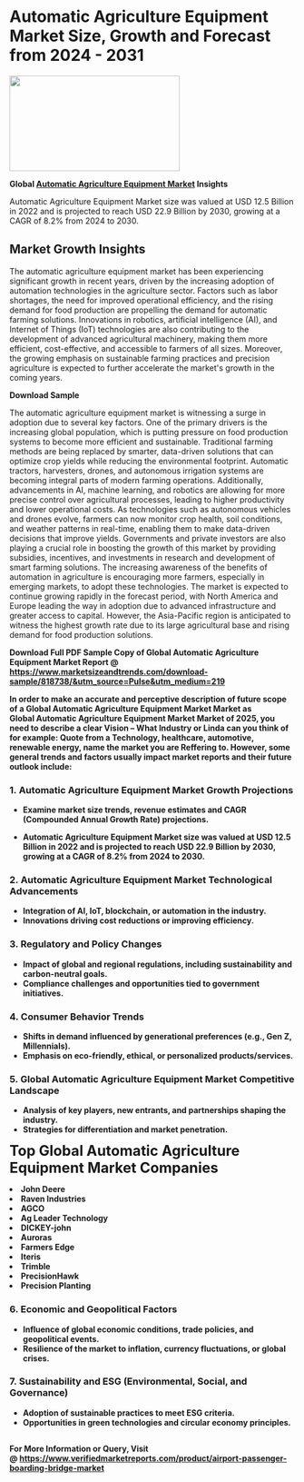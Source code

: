 <H1>Automatic Agriculture Equipment Market Size, Growth and Forecast from 2024 - 2031</H1><img class="aligncenter size-medium wp-image-584254" src="https://thirdeyenews.in/wp-content/uploads/2024/09/Global-Market-Research-300x168.jpeg" alt="" width="300" height="168" /><p><strong>Global&nbsp;<a href="https://www.marketsizeandtrends.com/download-sample/818738/&amp;utm_source=Pulse&amp;utm_medium=219">Automatic Agriculture Equipment Market</a> Insights</strong></p><p>Automatic Agriculture Equipment Market size was valued at USD 12.5 Billion in 2022 and is projected to reach USD 22.9 Billion by 2030, growing at a CAGR of 8.2% from 2024 to 2030.</p><p><h2>Market Growth Insights</h2> <p>The automatic agriculture equipment market has been experiencing significant growth in recent years, driven by the increasing adoption of automation technologies in the agriculture sector. Factors such as labor shortages, the need for improved operational efficiency, and the rising demand for food production are propelling the demand for automatic farming solutions. Innovations in robotics, artificial intelligence (AI), and Internet of Things (IoT) technologies are also contributing to the development of advanced agricultural machinery, making them more efficient, cost-effective, and accessible to farmers of all sizes. Moreover, the growing emphasis on sustainable farming practices and precision agriculture is expected to further accelerate the market's growth in the coming years.</p> <p><strong>Download Sample</strong></p> <p>The automatic agriculture equipment market is witnessing a surge in adoption due to several key factors. One of the primary drivers is the increasing global population, which is putting pressure on food production systems to become more efficient and sustainable. Traditional farming methods are being replaced by smarter, data-driven solutions that can optimize crop yields while reducing the environmental footprint. Automatic tractors, harvesters, drones, and autonomous irrigation systems are becoming integral parts of modern farming operations. Additionally, advancements in AI, machine learning, and robotics are allowing for more precise control over agricultural processes, leading to higher productivity and lower operational costs. As technologies such as autonomous vehicles and drones evolve, farmers can now monitor crop health, soil conditions, and weather patterns in real-time, enabling them to make data-driven decisions that improve yields. Governments and private investors are also playing a crucial role in boosting the growth of this market by providing subsidies, incentives, and investments in research and development of smart farming solutions. The increasing awareness of the benefits of automation in agriculture is encouraging more farmers, especially in emerging markets, to adopt these technologies. The market is expected to continue growing rapidly in the forecast period, with North America and Europe leading the way in adoption due to advanced infrastructure and greater access to capital. However, the Asia-Pacific region is anticipated to witness the highest growth rate due to its large agricultural base and rising demand for food production solutions. <p><strong></p><p><span class=""><strong>Download Full PDF Sample Copy of Global Automatic Agriculture Equipment Market Report</strong> @ <a href="https://www.marketsizeandtrends.com/download-sample/818738/&amp;utm_source=Pulse&amp;utm_medium=219" target="_blank">https://www.marketsizeandtrends.com/download-sample/818738/&amp;utm_source=Pulse&amp;utm_medium=219</a></span></p><p>In order to make an accurate and perceptive description of future scope of a Global&nbsp;Automatic Agriculture Equipment Market Market as Global&nbsp;Automatic Agriculture Equipment Market Market of 2025, you need to describe a clear Vision &ndash; What Industry or Linda can you think of for example: Quote from a Technology, healthcare, automotive, renewable energy, name the market you are Reffering to. However, some general trends and factors usually impact market reports and their future outlook include:</p><h3>1.&nbsp;<strong>Automatic Agriculture Equipment Market Growth Projections</strong></h3><ul><li>Examine market size trends, revenue estimates and CAGR (Compounded Annual Growth Rate) projections.</li><li><p>Automatic Agriculture Equipment Market size was valued at USD 12.5 Billion in 2022 and is projected to reach USD 22.9 Billion by 2030, growing at a CAGR of 8.2% from 2024 to 2030.</p></li></ul><h3>2.&nbsp;<strong>Automatic Agriculture Equipment Market Technological Advancements</strong></h3><ul><li>Integration of AI, IoT, blockchain, or automation in the industry.</li><li>Innovations driving cost reductions or improving efficiency.</li></ul><h3>3.&nbsp;<strong>Regulatory and Policy Changes</strong></h3><ul><li>Impact of global and regional regulations, including sustainability and carbon-neutral goals.</li><li>Compliance challenges and opportunities tied to government initiatives.</li></ul><h3>4.&nbsp;<strong>Consumer Behavior Trends</strong></h3><ul><li>Shifts in demand influenced by generational preferences (e.g., Gen Z, Millennials).</li><li>Emphasis on eco-friendly, ethical, or personalized products/services.</li></ul><h3>5.&nbsp;<strong>Global Automatic Agriculture Equipment Market Competitive Landscape</strong></h3><ul><li>Analysis of key players, new entrants, and partnerships shaping the industry.</li><li>Strategies for differentiation and market penetration.</li></ul><p data-pm-slice="1 1 []"><span style="color: inherit; font-family: inherit; font-size: 25px;">Top Global Automatic Agriculture Equipment Market Companies</span></p><div class="" data-test-id=""><p><li>John Deere</li><li> Raven Industries</li><li> AGCO</li><li> Ag Leader Technology</li><li> DICKEY-john</li><li> Auroras</li><li> Farmers Edge</li><li> Iteris</li><li> Trimble</li><li> PrecisionHawk</li><li> Precision Planting</li></p></div><h3>6.&nbsp;<strong>Economic and Geopolitical Factors</strong></h3><ul><li>Influence of global economic conditions, trade policies, and geopolitical events.</li><li>Resilience of the market to inflation, currency fluctuations, or global crises.</li></ul><h3>7.&nbsp;<strong>Sustainability and ESG (Environmental, Social, and Governance)</strong></h3><ul><li>Adoption of sustainable practices to meet ESG criteria.</li><li>Opportunities in green technologies and circular economy principles.</li></ul><h2><strong style="font-size: 14px;">For More Information or Query, Visit @&nbsp;</strong><a style="background-color: #ffffff; font-size: 14px;" href="https://www.marketsizeandtrends.com/report/automatic-agriculture-equipment-market/" target="_blank">https://www.verifiedmarketreports.com/product/airport-passenger-boarding-bridge-market</a></h2>
